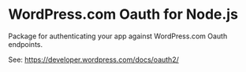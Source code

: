 # WordPress.com Oauth for Node.js

Package for authenticating your app against WordPress.com Oauth endpoints.

See: https://developer.wordpress.com/docs/oauth2/